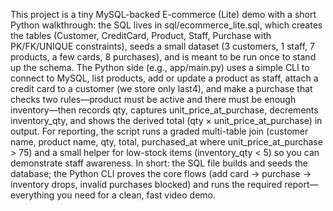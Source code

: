 This project is a tiny MySQL-backed E-commerce (Lite) demo with a short Python walkthrough: the SQL lives in sql/ecommerce_lite.sql, which creates the tables (Customer, CreditCard, Product, Staff, Purchase with PK/FK/UNIQUE constraints), seeds a small dataset (3 customers, 1 staff, 7 products, a few cards, 8 purchases), and is meant to be run once to stand up the schema. The Python side (e.g., app/main.py) uses a simple CLI to connect to MySQL, list products, add or update a product as staff, attach a credit card to a customer (we store only last4), and make a purchase that checks two rules—product must be active and there must be enough inventory—then records qty, captures unit_price_at_purchase, decrements inventory_qty, and shows the derived total (qty × unit_price_at_purchase) in output. For reporting, the script runs a graded multi-table join (customer name, product name, qty, total, purchased_at where unit_price_at_purchase > 75) and a small helper for low-stock items (inventory_qty < 5) so you can demonstrate staff awareness. In short: the SQL file builds and seeds the database; the Python CLI proves the core flows (add card → purchase → inventory drops, invalid purchases blocked) and runs the required report—everything you need for a clean, fast video demo.
